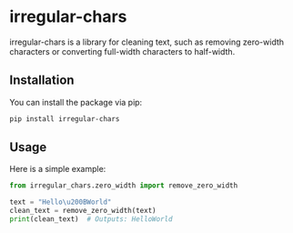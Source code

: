 # irregular-chars

irregular-chars is a library for cleaning text, such as removing zero-width characters or converting full-width characters to half-width.

## Installation

You can install the package via pip:
```bash
pip install irregular-chars
```

## Usage

Here is a simple example:
```py
from irregular_chars.zero_width import remove_zero_width

text = "Hello\u200BWorld"
clean_text = remove_zero_width(text)
print(clean_text)  # Outputs: HelloWorld
```
